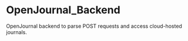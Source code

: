 # OpenJournal_Backend

OpenJournal backend to parse POST requests and access cloud-hosted journals.
